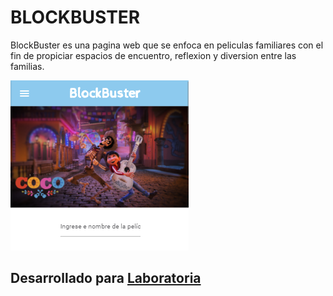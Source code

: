 #  BLOCKBUSTER

 BlockBuster es una pagina web que se enfoca en peliculas familiares con el fin de propiciar espacios de encuentro, reflexion y diversion entre las familias.

![view](assets/images/blackbustar.png)


 ## Desarrollado para [Laboratoria](http://laboratoria.la)
